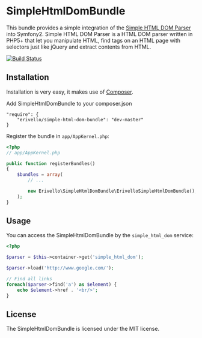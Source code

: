 SimpleHtmlDomBundle
===================

This bundle provides a simple integration of the [Simple HTML DOM Parser][1] into Symfony2.
Simple HTML DOM Parser is a HTML DOM parser written in PHP5+ that let you manipulate HTML, 
find tags on an HTML page with selectors just like jQuery and extract contents from HTML.

[![Build Status](https://travis-ci.org/erivello/SimpleHtmlDomBundle.png)](https://travis-ci.org/erivello/SimpleHtmlDomBundle)

Installation
------------

Installation is very easy, it makes use of [Composer][2].

Add SimpleHtmlDomBundle to your composer.json

    "require": {
        "erivello/simple-html-dom-bundle": "dev-master"
    }

Register the bundle in `app/AppKernel.php`:

``` php
<?php
// app/AppKernel.php

public function registerBundles()
{
    $bundles = array(
        // ...

        new Erivello\SimpleHtmlDomBundle\ErivelloSimpleHtmlDomBundle(),
    );
}
```

Usage
--------

You can access the SimpleHtmlDomBundle by the `simple_html_dom` service:

``` php
<?php

$parser = $this->container->get('simple_html_dom');

$parser->load('http://www.google.com/');

// Find all links
foreach($parser->find('a') as $element) {
    echo $element->href . '<br/>';
}
````

License
-------

The SimpleHtmlDomBundle is licensed under the MIT license.

[1]: http://simplehtmldom.sourceforge.net
[2]: http://getcomposer.org/